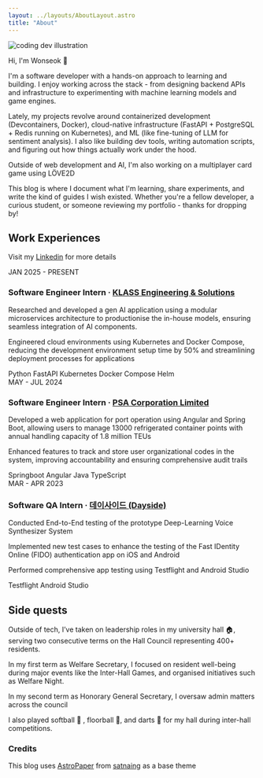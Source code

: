 ```yaml
---
layout: ../layouts/AboutLayout.astro
title: "About"
---
```


<div>
  <img src="/assets/notion-face-portrait.png" class="sm:w-1/2 mx-auto" alt="coding dev illustration">
</div>

Hi, I'm Wonseok 👋

I'm a software developer with a hands-on approach to learning and building. I enjoy working across the stack \- from designing backend APIs and infrastructure to experimenting with machine learning models and game engines.

Lately, my projects revolve around containerized development (Devcontainers, Docker), cloud-native infrastructure (FastAPI + PostgreSQL + Redis running on Kubernetes), and ML (like fine-tuning of LLM for sentiment analysis). I also like building dev tools, writing automation scripts, and figuring out how things actually work under the hood.

Outside of web development and AI, I'm also working on a multiplayer card game using LÖVE2D

This blog is where I document what I'm learning, share experiments, and write the kind of guides I wish existed. Whether you're a fellow developer, a curious student, or someone reviewing my portfolio \- thanks for dropping by!

## Work Experiences

Visit my [Linkedin](https://www.linkedin.com/in/wonseoklee7/) for more details

<div class="space-y-16">
  <div class="experience">
    <div class="grid grid-cols-1 sm:grid-cols-[180px_1fr] gap-2 sm:gap-8 items-baseline">
      <div class="text-gray-500 dark:text-gray-400 text-base">JAN 2025 - PRESENT</div>
      <div>
        <div class="flex items-center gap-1">
          <h3 class="font-medium text-lg">Software Engineer Intern · <a href="https://klasses.com.sg/" class="hover:text-accent" target="_blank" rel="noopener noreferrer">KLASS Engineering & Solutions</a></h3>
        </div>
        <p class="mt-3 text-gray-600 dark:text-gray-300">
          Researched and developed a gen AI application using a modular microservices architecture to productionise the in-house models, ensuring seamless integration of AI components. 
        </p>
        <p class="mt-3 text-gray-600 dark:text-gray-300">
          Engineered cloud environments using Kubernetes and Docker Compose, reducing the development environment setup time by 50% and streamlining deployment processes for applications
        </p>
        <div class="mt-3 flex flex-wrap gap-2">
          <span class="inline-flex items-center rounded-full bg-[#E8F2FF] px-3 py-0.5 text-sm text-[#0066CC] dark:bg-accent/10 dark:text-accent">Python</span>
          <span class="inline-flex items-center rounded-full bg-[#E8F2FF] px-3 py-0.5 text-sm text-[#0066CC] dark:bg-accent/10 dark:text-accent">FastAPI</span>
          <span class="inline-flex items-center rounded-full bg-[#E8F2FF] px-3 py-0.5 text-sm text-[#0066CC] dark:bg-accent/10 dark:text-accent">Kubernetes</span>
          <span class="inline-flex items-center rounded-full bg-[#E8F2FF] px-3 py-0.5 text-sm text-[#0066CC] dark:bg-accent/10 dark:text-accent">Docker Compose</span>
          <span class="inline-flex items-center rounded-full bg-[#E8F2FF] px-3 py-0.5 text-sm text-[#0066CC] dark:bg-accent/10 dark:text-accent">Helm</span>
        </div>
      </div>
    </div>
  </div>

  <div class="experience">
    <div class="grid grid-cols-1 sm:grid-cols-[180px_1fr] gap-2 sm:gap-8 items-baseline">
      <div class="text-gray-500 dark:text-gray-400 text-base">MAY - JUL 2024</div>
      <div>
        <div class="flex items-center gap-1">
          <h3 class="font-medium text-lg">Software Engineer Intern · <a href="https://www.globalpsa.com/" class="hover:text-accent" target="_blank" rel="noopener noreferrer">PSA Corporation Limited</a></h3>
        </div>
        <p class="mt-3 text-gray-600 dark:text-gray-300">
          Developed a web application for port operation using Angular and Spring Boot, allowing users to manage 13000 refrigerated container points with annual handling capacity of 1.8 million TEUs
        </p>
        <p class="mt-3 text-gray-600 dark:text-gray-300">
          Enhanced features to track and store user organizational codes in the system, improving accountability and ensuring comprehensive audit trails
        </p>
        <div class="mt-3 flex flex-wrap gap-2">
          <span class="inline-flex items-center rounded-full bg-[#E8F2FF] px-3 py-0.5 text-sm text-[#0066CC] dark:bg-accent/10 dark:text-accent">Springboot</span>
          <span class="inline-flex items-center rounded-full bg-[#E8F2FF] px-3 py-0.5 text-sm text-[#0066CC] dark:bg-accent/10 dark:text-accent">Angular</span>
          <span class="inline-flex items-center rounded-full bg-[#E8F2FF] px-3 py-0.5 text-sm text-[#0066CC] dark:bg-accent/10 dark:text-accent">Java</span>
          <span class="inline-flex items-center rounded-full bg-[#E8F2FF] px-3 py-0.5 text-sm text-[#0066CC] dark:bg-accent/10 dark:text-accent">TypeScript</span>
        </div>
      </div>
    </div>
  </div>

  <div class="experience">
    <div class="grid grid-cols-1 sm:grid-cols-[180px_1fr] gap-2 sm:gap-8 items-baseline">
      <div class="text-gray-500 dark:text-gray-400 text-base">MAR - APR 2023</div>
      <div>
        <div class="flex items-center gap-1">
          <h3 class="font-medium text-lg">Software QA Intern · <a href="https://www.dayside.co.kr/homepage/html/pc/main.html" class="hover:text-accent" target="_blank" rel="noopener noreferrer">데이사이드 (Dayside)</a></h3>
        </div>
        <p class="mt-3 text-gray-600 dark:text-gray-300">
          Conducted End-to-End testing of the prototype Deep-Learning Voice Synthesizer System
        </p>
        <p class="mt-3 text-gray-600 dark:text-gray-300">
          Implemented new test cases to enhance the testing of the Fast IDentity Online (FIDO) authentication app on iOS and Android
        </p>
        <p class="mt-3 text-gray-600 dark:text-gray-300">
          Performed comprehensive app testing using Testflight and Android Studio
        </p>
        <div class="mt-3 flex flex-wrap gap-2">
          <span class="inline-flex items-center rounded-full bg-[#E8F2FF] px-3 py-0.5 text-sm text-[#0066CC] dark:bg-accent/10 dark:text-accent">Testflight</span>
          <span class="inline-flex items-center rounded-full bg-[#E8F2FF] px-3 py-0.5 text-sm text-[#0066CC] dark:bg-accent/10 dark:text-accent">Android Studio</span>
        </div>
      </div>
    </div>
  </div>
</div>

## Side quests
Outside of tech, I’ve taken on leadership roles in my university hall 🏠, serving two consecutive terms on the Hall Council representing 400+ residents.

In my first term as Welfare Secretary, I focused on resident well-being during major events like the Inter-Hall Games, and organised initiatives such as Welfare Night.

In my second term as Honorary General Secretary, I oversaw admin matters across the council

I also played softball 🥎 , floorball 🏑, and darts 🎯 for my hall during inter-hall competitions.

### Credits
This blog uses [AstroPaper](https://github.com/satnaing/astro-paper) from [satnaing](https://github.com/satnaing) as a base theme
